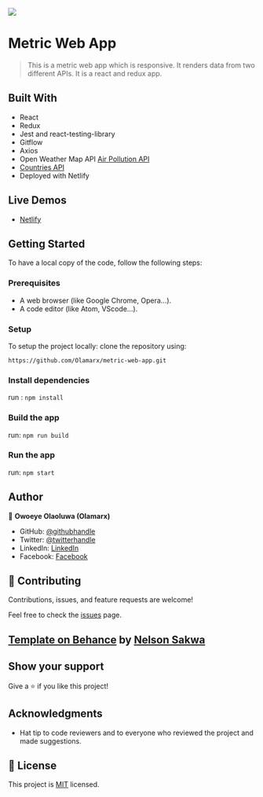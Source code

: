 ![](https://img.shields.io/badge/Microverse-blueviolet)

# Metric Web App

> This is a metric web app which is responsive. It renders data from two different APIs. It is a react and redux app.


## Built With
- React
- Redux
- Jest and react-testing-library
- Gitflow
- Axios
- Open Weather Map API [Air Pollution API](https://openweathermap.org/api/air-pollution)
- [Countries API](https://restcountries.com/)
- Deployed with Netlify

## Live Demos
- [Netlify](https://62e40df20998261430c1e805--famous-gnome-0e9343.netlify.app/)

## Getting Started
To have a local copy of the code, follow the following steps:

### Prerequisites
- A web browser (like Google Chrome, Opera...).
- A code editor (like Atom, VScode...).

### Setup
To setup the project locally: clone the repository using:

```
https://github.com/Olamarx/metric-web-app.git
```

### Install dependencies
run : `npm install`

### Build the app
run: `npm run build`

### Run the app
run: `npm start`


## Author
👤 **Owoeye Olaoluwa (Olamarx)**

- GitHub: [@githubhandle](https://github.com/Olamarx)
- Twitter: [@twitterhandle](https://twitter.com/Owoeye0laoluwa)
- LinkedIn: [LinkedIn](https://www.linkedin.com/in/olaoluwa-owoeye-617702162/)
- Facebook: [Facebook](https://web.facebook.com/olaoluwa.owoeye.39)

## 🤝 Contributing
Contributions, issues, and feature requests are welcome!

Feel free to check the [issues](https://github.com/Olamarx/metric-web-app/issues) page.

## [Template on Behance](https://www.behance.net/gallery/31579789/Ballhead-App-%28Free-PSDs%29) by [Nelson Sakwa](https://www.behance.net/sakwadesignstudio)

## Show your support
Give a ⭐️ if you like this project!

## Acknowledgments
- Hat tip to code reviewers and to everyone who reviewed the project and made suggestions.

## 📝 License
This project is [MIT](LICENSE) licensed.